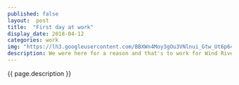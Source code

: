 ```yaml
---
published: false
layout:  post
title:  "First day at work"
display_date: 2018-04-12
categories: work
img: "https://lh3.googleusercontent.com/BBXWn4Moy3gOu3VNlnui_Gtw_Ut6p64QtK4u3xqgTSbCphrkZkvva02ko7JYwzL-yrJWqv55rV3tYG03-XXK2pau-jQjuhT40d6I0mrZUFQgs82L3ZgYjD7-YLAJ7Liib45u0LM2EpGOpTvnxVqVU9zm4Y159NWX_YELz4889EHrS1BHxtwI1saMp9yd7VLG2PbDq75tOIGtPIEIkgJ8ESgG64adSDMeK2yMKVlNsFt3lwEEMYLm7uGYieKibTVXYt_x6SXRHUG6u_yvYgWpq_ZMaIA_XpC8BmWzJIkq-pj_GoPJr1JKAqu0ZVn7I6hgxUHNku7FC7xPcVOYxZGPv4cuO1M-kiNzxjOGZkg_e3m5Ndz3xRMb70k6wW8dKuO-DV1W5gdu0JURk1bJnFxzFg7qktMSalfTme4mdwB6rTjnfqgpC97RjyiMlHauXPFgleV8QPhhFU9YkZPriAZfhUUdaMS783p11piwdfXbJ5ZoVuQOlg0sli6QOVAkIHk05IcVT3GBO_EUHuW4-d-SpJrQmHzMggZeNoKIvaYpv2pDsZcJIiVuYETRvho9Dhpr63xnXkRwc4IKg6J_hCyPQBDr7VJpZ7rnZ5Gm9Ec=w1239-h929-no"
description: We were here for a reason and that's to work for Wind River in Galati so here we were starting in the company
---
```


{{ page.description }}
